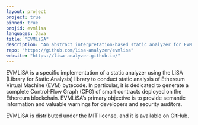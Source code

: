```yaml
---
layout: project
project: true
pinned: true
projid: evmlisa
languages: Java
title: "EVMLiSA"
description: "An abstract interpretation-based static analyzer for EVM bytecode"
repo: "https://github.com/lisa-analyzer/evmlisa"
website: "https://lisa-analyzer.github.io/"
---
```


EVMLiSA is a specific implementation of a static analyzer using the LiSA (Library for Static Analysis) library to conduct static analysis of Ethereum Virtual Machine (EVM) bytecode. In particular, it is dedicated to generate a complete Control‑Flow Graph (CFG) of smart contracts deployed on the Ethereum blockchain. EVMLiSA’s primary objective is to provide semantic information and valuable warnings for developers and security auditors. 

EVMLiSA is distributed under the MIT license, and it is available on GitHub.
